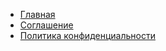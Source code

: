 - [Главная](README.md)
- [Соглашение](./agreement/agreement.md)
- [Политика конфиденциальности](./private_policy/private_policy.md)
